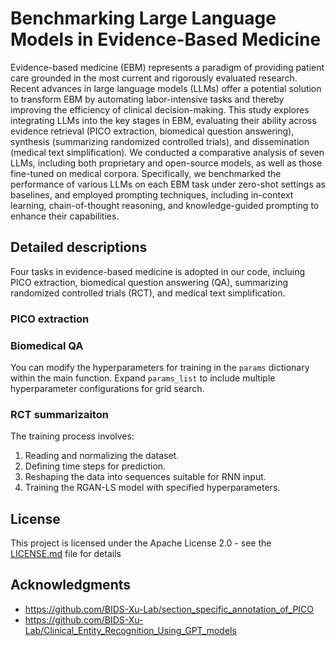 # Benchmarking Large Language Models in Evidence-Based Medicine

Evidence-based medicine (EBM) represents a paradigm of providing patient care grounded in the most current and rigorously evaluated research. Recent advances in large language models (LLMs) offer a potential solution to transform EBM by automating labor-intensive tasks and thereby improving the efficiency of clinical decision-making.
This study explores integrating LLMs into the key stages in EBM, evaluating their ability across evidence retrieval (PICO extraction, biomedical question answering), synthesis (summarizing randomized controlled trials), and dissemination (medical text simplification). We conducted a comparative analysis of seven LLMs, including both proprietary and open-source models, as well as those fine-tuned on medical corpora. Specifically, we benchmarked the performance of various LLMs on each EBM task under zero-shot settings as baselines, and employed prompting techniques, including in-context learning, chain-of-thought reasoning, and knowledge-guided prompting to enhance their capabilities.

## Detailed descriptions

Four tasks in evidence-based medicine is adopted in our code, incluing PICO extraction, biomedical question answering (QA), summarizing randomized controlled trials (RCT), and medical text simplification.

### PICO extraction


### Biomedical QA

You can modify the hyperparameters for training in the `params` dictionary within the main function. Expand `params_list` to include multiple hyperparameter configurations for grid search.

### RCT summarizaiton 

The training process involves:

1. Reading and normalizing the dataset.
2. Defining time steps for prediction.
3. Reshaping the data into sequences suitable for RNN input.
4. Training the RGAN-LS model with specified hyperparameters.



## License

This project is licensed under the Apache License 2.0 - see the [LICENSE.md](LICENSE.md) file for details

## Acknowledgments

* https://github.com/BIDS-Xu-Lab/section_specific_annotation_of_PICO
* https://github.com/BIDS-Xu-Lab/Clinical_Entity_Recognition_Using_GPT_models